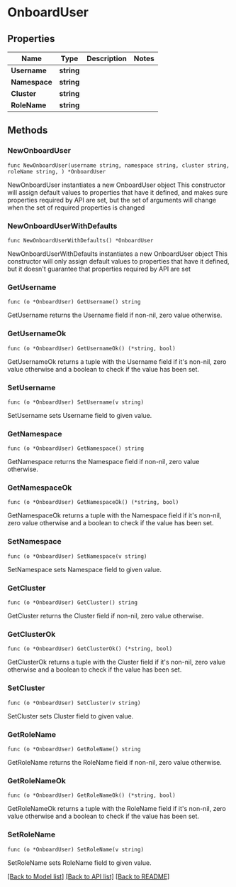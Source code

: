 # OnboardUser

## Properties

Name | Type | Description | Notes
------------ | ------------- | ------------- | -------------
**Username** | **string** |  | 
**Namespace** | **string** |  | 
**Cluster** | **string** |  | 
**RoleName** | **string** |  | 

## Methods

### NewOnboardUser

`func NewOnboardUser(username string, namespace string, cluster string, roleName string, ) *OnboardUser`

NewOnboardUser instantiates a new OnboardUser object
This constructor will assign default values to properties that have it defined,
and makes sure properties required by API are set, but the set of arguments
will change when the set of required properties is changed

### NewOnboardUserWithDefaults

`func NewOnboardUserWithDefaults() *OnboardUser`

NewOnboardUserWithDefaults instantiates a new OnboardUser object
This constructor will only assign default values to properties that have it defined,
but it doesn't guarantee that properties required by API are set

### GetUsername

`func (o *OnboardUser) GetUsername() string`

GetUsername returns the Username field if non-nil, zero value otherwise.

### GetUsernameOk

`func (o *OnboardUser) GetUsernameOk() (*string, bool)`

GetUsernameOk returns a tuple with the Username field if it's non-nil, zero value otherwise
and a boolean to check if the value has been set.

### SetUsername

`func (o *OnboardUser) SetUsername(v string)`

SetUsername sets Username field to given value.


### GetNamespace

`func (o *OnboardUser) GetNamespace() string`

GetNamespace returns the Namespace field if non-nil, zero value otherwise.

### GetNamespaceOk

`func (o *OnboardUser) GetNamespaceOk() (*string, bool)`

GetNamespaceOk returns a tuple with the Namespace field if it's non-nil, zero value otherwise
and a boolean to check if the value has been set.

### SetNamespace

`func (o *OnboardUser) SetNamespace(v string)`

SetNamespace sets Namespace field to given value.


### GetCluster

`func (o *OnboardUser) GetCluster() string`

GetCluster returns the Cluster field if non-nil, zero value otherwise.

### GetClusterOk

`func (o *OnboardUser) GetClusterOk() (*string, bool)`

GetClusterOk returns a tuple with the Cluster field if it's non-nil, zero value otherwise
and a boolean to check if the value has been set.

### SetCluster

`func (o *OnboardUser) SetCluster(v string)`

SetCluster sets Cluster field to given value.


### GetRoleName

`func (o *OnboardUser) GetRoleName() string`

GetRoleName returns the RoleName field if non-nil, zero value otherwise.

### GetRoleNameOk

`func (o *OnboardUser) GetRoleNameOk() (*string, bool)`

GetRoleNameOk returns a tuple with the RoleName field if it's non-nil, zero value otherwise
and a boolean to check if the value has been set.

### SetRoleName

`func (o *OnboardUser) SetRoleName(v string)`

SetRoleName sets RoleName field to given value.



[[Back to Model list]](../README.md#documentation-for-models) [[Back to API list]](../README.md#documentation-for-api-endpoints) [[Back to README]](../README.md)


